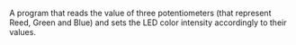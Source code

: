 A program that reads the value of three potentiometers (that represent Reed, Green and Blue) and sets the LED color intensity accordingly to their values.
